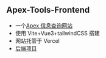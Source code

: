 ## Apex-Tools-Frontend

- 一个[Apex 信息查询网站](https://apex.yuyinws.top)
- 使用 Vite+Vue3+tailwindCSS 搭建
- 网站托管于 Vercel
- [后端项目](https://github.com/yuyinws/apex-tools-serverless)
